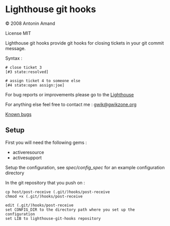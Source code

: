 # Lighthouse git hooks

© 2008 Antonin Amand

License MIT

Lighthouse git hooks provide git hooks for closing tickets in your git commit message.

Syntax :

	# close ticket 3
	[#3 state:resolved]
	
	# assign ticket 4 to someone else
	[#4 state:open assign:joe]


For bug reports or improvements please go to the
[Lighthouse](http://gwikzone.lighthouseapp.com/projects/13833-lighthouse-git-hooks)

For anything else feel free to contact me : gwik@gwikzone.org

[Known bugs](http://gwikzone.lighthouseapp.com/projects/13833/milestones/14257-bugs)

## Setup

First you will need the following gems :

- activeresource
- activesupport

Setup the configuration, see *spec/config_spec* for an example configuration directory

In the git repository that you push on :

	cp host/post-receive (.git/)hooks/post-receive
	chmod +x (.git/)hooks/post-receive
	
	edit (.git/)hooks/post-receive
	set CONFIG_DIR to the directory path where you set up the configuration
	set LIB to lighthouse-git-hooks repository

